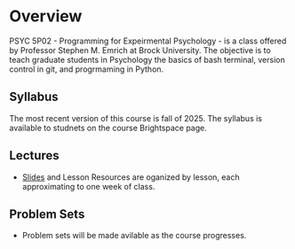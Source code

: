 # Overview

PSYC 5P02 - Programming for Expeirmental Psychology - is a class offered by Professor Stephen M. Emrich at Brock University. The objective is to teach graduate students in Psychology the basics of bash terminal, version control in git, and progrmaming in Python. 

## Syllabus

The most recent version of this course is fall of 2025. The syllabus is available to studnets on the course Brightspace page.

## Lectures
* [Slides](https://github.com/SMEmrich/PSYC-5P02-2025/tree/main/Slides) and Lesson Resources are oganized by lesson, each approximating to one week of class.

## Problem Sets

* Problem sets will be made avilable as the course progresses.


